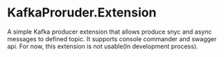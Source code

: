 # KafkaProruder.Extension
A simple Kafka producer extension that allows produce snyc and async messages to defined topic. 
It supports console commander and swagger api. For now, this extension is not usable(In development process).
